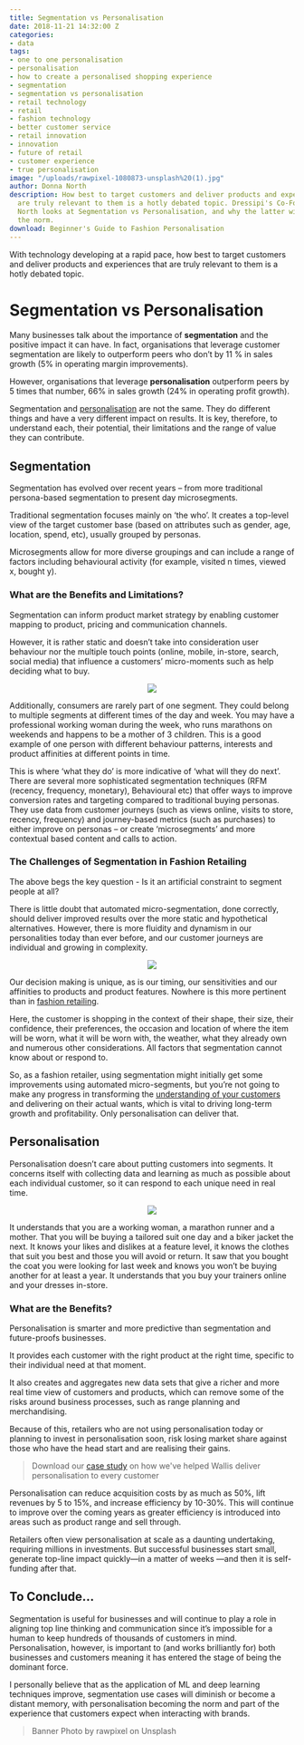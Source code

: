 ```yaml
---
title: Segmentation vs Personalisation
date: 2018-11-21 14:32:00 Z
categories:
- data
tags:
- one to one personalisation
- personalisation
- how to create a personalised shopping experience
- segmentation
- segmentation vs personalisation
- retail technology
- retail
- fashion technology
- better customer service
- retail innovation
- innovation
- future of retail
- customer experience
- true personalisation
image: "/uploads/rawpixel-1080873-unsplash%20(1).jpg"
author: Donna North
description: How best to target customers and deliver products and experiences that
  are truly relevant to them is a hotly debated topic. Dressipi's Co-Founder Donna
  North looks at Segmentation vs Personalisation, and why the latter will soon become
  the norm.
download: Beginner's Guide to Fashion Personalisation
---
```


With technology developing at a rapid pace, how best to target customers and deliver products and experiences that are truly relevant to them is a hotly debated topic.

# Segmentation vs Personalisation

Many businesses talk about the importance of **segmentation** and the positive impact it can have. In fact, organisations that leverage customer segmentation are likely to outperform peers who don’t by 11 % in sales growth (5% in operating margin improvements).

However, organisations that leverage **personalisation** outperform peers by 5 times that number, 66% in sales growth (24% in operating profit growth).

Segmentation and [personalisation](https://dressipi.com/downloads/five-things-every-retailer-should-know-about-personalisation-whitepaper/) are not the same. They do different things and have a very different impact on results. It is key, therefore, to understand each, their potential, their limitations and the range of value they can contribute.

## Segmentation

Segmentation has evolved over recent years – from more traditional persona-based segmentation to present day microsegments.

Traditional segmentation focuses mainly on ‘the who’. It creates a top-level view of the target customer base (based on attributes such as gender, age, location, spend, etc), usually grouped by personas.

Microsegments allow for more diverse groupings and can include a range of factors including behavioural activity (for example, visited n times, viewed x, bought y).

### What are the Benefits and Limitations?

Segmentation can inform product market strategy by enabling customer mapping to product, pricing and communication channels.

However, it is rather static and doesn’t take into consideration user behaviour nor the multiple touch points (online, mobile, in-store, search, social media) that influence a customers’ micro-moments such as help deciding what to buy.

<p style="text-align:center"><img style="margin-left: 0px" src ="/uploads/Blog_1_smaller.png"/></p>

Additionally, consumers are rarely part of one segment. They could belong to multiple segments at different times of the day and week. You may have a professional working woman during the week, who runs marathons on weekends and happens to be a mother of 3 children. This is a good example of one person with different behaviour patterns, interests and product affinities at different points in time.

This is where ‘what they do’ is more indicative of ‘what will they do next’. There are several more sophisticated segmentation techniques (RFM (recency, frequency, monetary), Behavioural etc) that offer ways to improve conversion rates and targeting compared to traditional buying personas. They use data from customer journeys (such as views online, visits to store, recency, frequency) and journey-based metrics (such as purchases) to either improve on personas – or create ‘microsegments’ and more contextual based content and calls to action.

### The Challenges of Segmentation in Fashion Retailing

The above begs the key question - Is it an artificial constraint to segment people at all?

There is little doubt that automated micro-segmentation, done correctly, should deliver improved results over the more static and hypothetical alternatives. However, there is more fluidity and dynamism in our personalities today than ever before, and our customer journeys are individual and growing in complexity.

<p style="text-align:center"><img style="margin-left: 0px" src ="/uploads/Blog_2_smaller.png"/></p>

Our decision making is unique, as is our timing, our sensitivities and our affinities to products and product features. Nowhere is this more pertinent than in [fashion retailing](https://dressipi.com/blog/building-fashion-recommendation-systems/).

Here, the customer is shopping in the context of their shape, their size, their confidence, their preferences, the occasion and location of where the item will be worn, what it will be worn with, the weather, what they already own and numerous other considerations. All factors that segmentation cannot know about or respond to.

So, as a fashion retailer, using segmentation might initially get some improvements using automated micro-segments, but you’re not going to make any progress in transforming the [understanding of your customers](https://dressipi.com/customer-first-personalisation/) and delivering on their actual wants, which is vital to driving long-term growth and profitability. Only personalisation can deliver that.

## Personalisation

Personalisation doesn’t care about putting customers into segments. It concerns itself with collecting data and learning as much as possible about each individual customer, so it can respond to each unique need in real time.

<p style="text-align:center"><img style="margin-left: 0px" src ="/uploads/Blog_3_smaller.png"/></p>

It understands that you are a working woman, a marathon runner and a mother. That you will be buying a tailored suit one day and a biker jacket the next. It knows your likes and dislikes at a feature level, it knows the clothes that suit you best and those you will avoid or return. It saw that you bought the coat you were looking for last week and knows you won’t be buying another for at least a year. It understands that you buy your trainers online and your dresses in-store.

### What are the Benefits?

Personalisation is smarter and more predictive than segmentation and future-proofs businesses.

It provides each customer with the right product at the right time, specific to their individual need at that moment.

It also creates and aggregates new data sets that give a richer and more real time view of customers and products, which can remove some of the risks around business processes, such as range planning and merchandising.

Because of this, retailers who are not using personalisation today or planning to invest in personalisation soon, risk losing market share against those who have the head start and are realising their gains.

> Download our [case study](https://dressipi.com/downloads/wallis-case-study/) on how we've helped Wallis deliver personalisation to every customer

Personalisation can reduce acquisition costs by as much as 50%, lift revenues by 5 to 15%, and increase efficiency by 10-30%. This will continue to improve over the coming years as greater efficiency is introduced into areas such as product range and sell through.

Retailers often view personalisation at scale as a daunting undertaking, requiring millions in investments. But successful businesses start small, generate top-line impact quickly—in a matter of weeks —and then it is self-funding after that.

## To Conclude...

Segmentation is useful for businesses and will continue to play a role in aligning top line thinking and communication since it’s impossible for a human to keep hundreds of thousands of customers in mind. Personalisation, however, is important to (and works brilliantly for) both businesses and customers meaning it has entered the stage of being the dominant force.

I personally believe that as the application of ML and deep learning techniques improve, segmentation use cases will diminish or become a distant memory, with personalisation becoming the norm and part of the experience that customers expect when interacting with brands.

> Banner Photo by rawpixel on Unsplash
